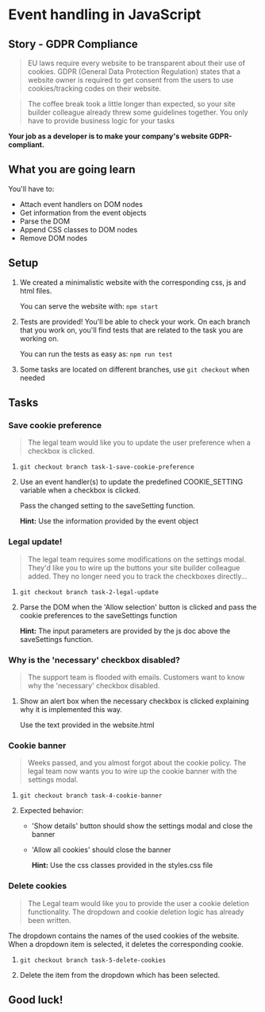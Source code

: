 # Event handling in JavaScript

## Story - GDPR Compliance

> EU laws require every website to be transparent about their use of cookies. GDPR (General Data Protection Regulation) states that a website owner is required to get consent from the users to use cookies/tracking codes on their website.

> The coffee break took a little longer than expected, so your site builder colleague already threw some guidelines together. You only have to provide business logic for your tasks

**Your job as a developer is to make your company's website GDPR-compliant.**


## What you are going learn

You'll have to:

* Attach event handlers on DOM nodes
* Get information from the event objects
* Parse the DOM
* Append CSS classes to DOM nodes
* Remove DOM nodes

## Setup

1) We created a minimalistic website with the corresponding css, js and html files.

    You can serve the website with: `npm start`

2) Tests are provided! You'll be able to check your work. On each branch that you work on, you'll find tests that are related to the task you are working on.

    You can run the tests as easy as: `npm run test`

3) Some tasks are located on different branches, use `git checkout` when needed

## Tasks

### Save cookie preference

>The legal team would like you to update the user preference when a checkbox is clicked.

1) `git checkout branch task-1-save-cookie-preference`

2) Use an event handler(s) to update the predefined COOKIE_SETTING variable when a checkbox is clicked.

    Pass the changed setting to the saveSetting function.

    **Hint:** Use the information provided by the event object

### Legal update!

>The legal team requires some modifications on the settings modal. They'd like you to wire up the buttons your site builder colleague added. They no longer need you to track the checkboxes directly...

1) `git checkout branch task-2-legal-update`

2) Parse the DOM when the 'Allow selection' button is clicked and pass the cookie preferences to the saveSettings function

    **Hint:** The input parameters are provided by the js doc above the saveSettings function.

### Why is the 'necessary' checkbox disabled?

>The support team is flooded with emails. Customers want to know why the 'necessary' checkbox disabled.

1) Show an alert box when the necessary checkbox is clicked explaining why it is implemented this way.

    Use the text provided in the website.html

### Cookie banner

>Weeks passed, and you almost forgot about the cookie policy. The legal team now wants you to wire up the cookie banner with the settings modal.

1) `git checkout branch task-4-cookie-banner`

2) Expected behavior:

    * 'Show details' button should show the settings modal and close the banner

    * 'Allow all cookies' should close the banner

        **Hint:** Use the css classes provided in the styles.css file

### Delete cookies

>The Legal team would like you to provide the user a cookie deletion functionality. The dropdown and cookie deletion logic has already been written.

The dropdown contains the names of the used cookies of the website. When a dropdown item is selected, it deletes the corresponding cookie.

1) `git checkout branch task-5-delete-cookies`

2) Delete the item from the dropdown which has been selected.

## Good luck!
